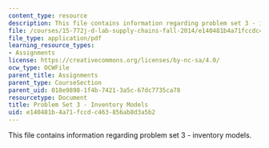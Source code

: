 ```yaml
---
content_type: resource
description: This file contains information regarding problem set 3 - inventory models.
file: /courses/15-772j-d-lab-supply-chains-fall-2014/e140481b4a71fccdc463856ab8d3a5b2_MIT15_772JF14_ProblemSet3.pdf
file_type: application/pdf
learning_resource_types:
- Assignments
license: https://creativecommons.org/licenses/by-nc-sa/4.0/
ocw_type: OCWFile
parent_title: Assignments
parent_type: CourseSection
parent_uid: 018e9898-1f4b-7421-3a5c-67dc7735ca78
resourcetype: Document
title: Problem Set 3 - Inventory Models
uid: e140481b-4a71-fccd-c463-856ab8d3a5b2
---
```

This file contains information regarding problem set 3 - inventory models.